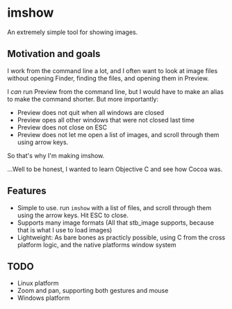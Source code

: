 # imshow

An extremely simple tool for showing images.

## Motivation and goals
I work from the command line a lot, and I often want to look at image files without opening Finder, finding the files, and opening them in Preview.

I _can_ run Preview from the command line, but I would have to make an alias to make the command shorter. But more importantly:
- Preview does not quit when all windows are closed
- Preview opes all other windows that were not closed last time
- Preview does not close on ESC
- Preview does not let me open a list of images, and scroll through them using arrow keys.

So that's why I'm making imshow.

...Well to be honest, I wanted to learn Objective C and see how Cocoa was.

## Features
- Simple to use. run `imshow` with a list of files, and scroll through them using the arrow keys. Hit ESC to close.
- Supports many image formats (All that stb_image supports, because that is what I use to load images)
- Lightweight: As bare bones as practicly possible, using C from the cross platform logic, and the native platforms window system

## TODO
- Linux platform
- Zoom and pan, supporting both gestures and mouse
- Windows platform

